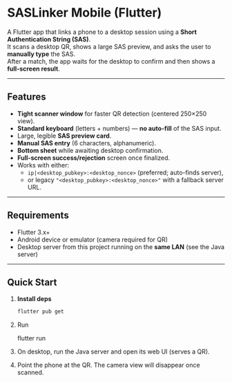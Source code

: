 # SASLinker Mobile (Flutter)

A Flutter app that links a phone to a desktop session using a **Short Authentication String (SAS)**.  
It scans a desktop QR, shows a large SAS preview, and asks the user to **manually type** the SAS.  
After a match, the app waits for the desktop to confirm and then shows a **full-screen result**.

---

## Features

- **Tight scanner window** for faster QR detection (centered 250×250 view).
- **Standard keyboard** (letters + numbers) — **no auto-fill** of the SAS input.
- Large, legible **SAS preview card**.
- **Manual SAS entry** (6 characters, alphanumeric).
- **Bottom sheet** while awaiting desktop confirmation.
- **Full-screen success/rejection** screen once finalized.
- Works with either:
  - `ip|<desktop_pubkey>:<desktop_nonce>` (preferred; auto-finds server),
  - or legacy `"<desktop_pubkey>:<desktop_nonce>"` with a fallback server URL.

---

## Requirements

- Flutter 3.x+
- Android device or emulator (camera required for QR)
- Desktop server from this project running on the **same LAN** (see the Java server)

---

## Quick Start

1. **Install deps**
   ```bash
   flutter pub get
2. Run

    flutter run

3. On desktop, run the Java server and open its web UI (serves a QR).

4. Point the phone at the QR. The camera view will disappear once scanned.